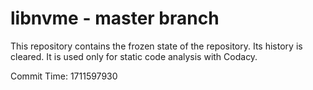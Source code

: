 # libnvme - master branch

This repository contains the frozen state of the repository.
Its history is cleared. It is used only for static code
analysis with Codacy.

Commit Time: 1711597930